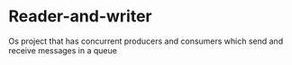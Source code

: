 # Reader-and-writer
Os project that has concurrent producers and consumers which send and receive messages in a queue
